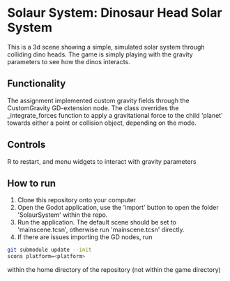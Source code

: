 # Solaur System: Dinosaur Head Solar System
This is a 3d scene showing a simple, simulated solar system through colliding dino heads. The game is simply playing with the gravity parameters to see how the dinos interacts.

## Functionality
The assignment implemented custom gravity fields through the CustomGravity GD-extension node. The class overrides the _integrate_forces function to apply a gravitational force to the child 'planet' towards either a point or collision object, depending on the mode.

## Controls
R to restart, and menu widgets to interact with gravity parameters

## How to run
1. Clone this repository onto your computer
2. Open the Godot application, use the 'import' button to open the folder 'SolaurSystem' within the repo.
3. Run the application. The default scene should be set to 'mainscene.tcsn', otherwise run 'mainscene.tcsn' directly. 
4. If there are issues importing the GD nodes, run 
 ```bash
 git submodule update --init
 scons platform=<platform>
```
within the home directory of the repository (not within the game directory)
